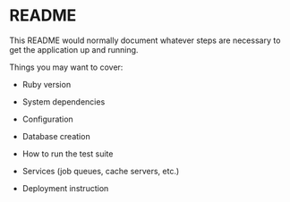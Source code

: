 # README

This README would normally document whatever steps are necessary to get the
application up and running.

Things you may want to cover:

* Ruby version

* System dependencies

* Configuration

* Database creation

* How to run the test suite

* Services (job queues, cache servers, etc.)

* Deployment instruction
